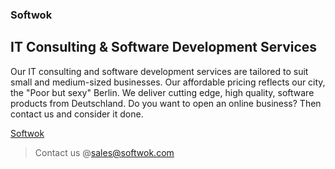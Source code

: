 ### Softwok

## IT Consulting & Software Development Services

Our IT consulting and software development services are tailored to suit small and medium-sized businesses. Our affordable pricing reflects our city, the "Poor but sexy" Berlin. We deliver cutting edge, high quality, software products from Deutschland. Do you want to open an online business? Then contact us and consider it done.

[Softwok](https://www.softwok.com)

> Contact us @sales@softwok.com
